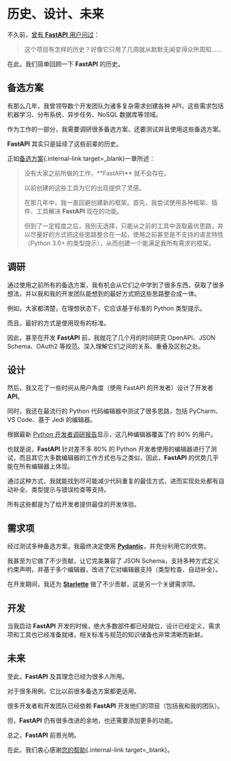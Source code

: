 # 历史、设计、未来

不久前，<a href="https://github.com/tiangolo/fastapi/issues/3#issuecomment-454956920" class="external-link" target="_blank">曾有 **FastAPI** 用户问过</a>：

> 这个项目有怎样的历史？好像它只用了几周就从默默无闻变得众所周知……

在此，我们简单回顾一下 **FastAPI** 的历史。

## 备选方案

有那么几年，我曾领导数个开发团队为诸多复杂需求创建各种 API，这些需求包括机器学习、分布系统、异步任务、NoSQL 数据库等领域。

作为工作的一部分，我需要调研很多备选方案、还要测试并且使用这些备选方案。

**FastAPI** 其实只是延续了这些前辈的历史。

正如[备选方案](alternatives.md){.internal-link target=_blank}一章所述：

<blockquote markdown="1">
没有大家之前所做的工作，**FastAPI** 就不会存在。

以前创建的这些工具为它的出现提供了灵感。

在那几年中，我一直回避创建新的框架。首先，我尝试使用各种框架、插件、工具解决 **FastAPI** 现在的功能。

但到了一定程度之后，我别无选择，只能从之前的工具中汲取最优思路，并以尽量好的方式把这些思路整合在一起，使用之前甚至是不支持的语言特性（Python 3.6+ 的类型提示），从而创建一个能满足我所有需求的框架。

</blockquote>

## 调研

通过使用之前所有的备选方案，我有机会从它们之中学到了很多东西，获取了很多想法，并以我和我的开发团队能想到的最好方式把这些思路整合成一体。

例如，大家都清楚，在理想状态下，它应该基于标准的 Python 类型提示。

而且，最好的方式是使用现有的标准。

因此，甚至在开发 **FastAPI** 前，我就花了几个月的时间研究 OpenAPI、JSON Schema、OAuth2 等规范。深入理解它们之间的关系、重叠及区别之处。

## 设计

然后，我又花了一些时间从用户角度（使用 FastAPI 的开发者）设计了开发者 **API**。

同时，我还在最流行的 Python 代码编辑器中测试了很多思路，包括 PyCharm、VS Code、基于 Jedi 的编辑器。

根据最新 <a href="https://www.jetbrains.com/research/python-developers-survey-2018/#development-tools" class="external-link" target="_blank">Python 开发者调研报告</a>显示，这几种编辑器覆盖了约 80% 的用户。

也就是说，**FastAPI** 针对差不多 80% 的 Python 开发者使用的编辑器进行了测试，而且其它大多数编辑器的工作方式也与之类似，因此，**FastAPI** 的优势几乎能在所有编辑器上体现。

通过这种方式，我就能找到尽可能减少代码重复的最佳方式，进而实现处处都有自动补全、类型提示与错误检查等支持。

所有这些都是为了给开发者提供最佳的开发体验。

## 需求项

经过测试多种备选方案，我最终决定使用  <a href="https://pydantic-docs.helpmanual.io/" class="external-link" target="_blank">**Pydantic**</a>，并充分利用它的优势。

我甚至为它做了不少贡献，让它完美兼容了 JSON Schema，支持多种方式定义约束声明，并基于多个编辑器，改进了它对编辑器支持（类型检查、自动补全）。

在开发期间，我还为 <a href="https://www.starlette.io/" class="external-link" target="_blank">**Starlette**</a> 做了不少贡献，这是另一个关键需求项。

## 开发

当我启动 **FastAPI** 开发的时候，绝大多数部件都已经就位，设计已经定义，需求项和工具也已经准备就绪，相关标准与规范的知识储备也非常清晰而新鲜。

## 未来

至此，**FastAPI** 及其理念已经为很多人所用。

对于很多用例，它比以前很多备选方案都更适用。

很多开发者和开发团队已经依赖 **FastAPI** 开发他们的项目（包括我和我的团队）。

但，**FastAPI** 仍有很多改进的余地，也还需要添加更多的功能。

总之，**FastAPI** 前景光明。

在此，我们衷心感谢[您的帮助](help-fastapi.md){.internal-link target=_blank}。
